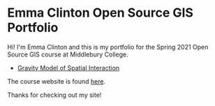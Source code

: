 # Emma Clinton Open Source GIS Portfolio
Hi! I'm Emma Clinton and this is my portfolio for the Spring 2021 Open Source GIS course at Middlebury College. 

- [Gravity Model of Spatial Interaction](gravity/gravity.md)

The course website is found [here](https://gis4dev.github.io).

Thanks for checking out my site! 
